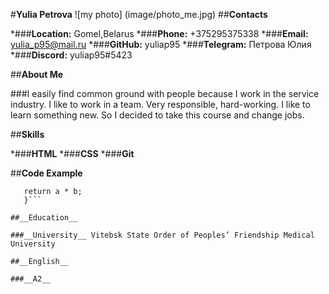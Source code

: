 #__Yulia Petrova__
![my photo] (image/photo_me.jpg)
##__Contacts__

*###__Location:__ Gomel,Belarus
*###__Phone:__ +375295375338
*###__Email:__ yulia_p95@mail.ru
*###__GitHub:__ yuliap95
*###__Telegram:__ Петрова Юлия
*###__Discord:__ yuliap95#5423

##__About Me__

###I easily find common ground with people because I work in the service industry. I like to work in a team. Very responsible, hard-working. I like to learn something new. So I decided to take this course and change jobs.

##__Skills__

*###__HTML__
*###__CSS__
*###__Git__

##__Code Example__

```function multiply(a, b){
   return a * b;
   }```

##__Education__

###__University__ Vitebsk State Order of Peoples’ Friendship Medical University

##__English__

###__A2__
